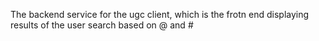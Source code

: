 The backend service for the ugc client, which is the frotn end displaying results of the user search based on @ and #
